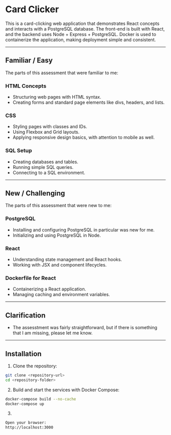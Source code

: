 # Card Clicker

This is a card-clicking web application that demonstrates React concepts and interacts with a PostgreSQL database. The front-end is built with React, and the backend uses Node + Express + PostgreSQL. Docker is used to containerize the application, making deployment simple and consistent.

---

## Familiar / Easy

The parts of this assessment that were familiar to me:

### HTML Concepts

- Structuring web pages with HTML syntax.
- Creating forms and standard page elements like divs, headers, and lists.

### CSS

- Styling pages with classes and IDs.
- Using Flexbox and Grid layouts.
- Applying responsive design basics, with attention to mobile as well.

### SQL Setup

- Creating databases and tables.
- Running simple SQL queries.
- Connecting to a SQL environment.

---

## New / Challenging

The parts of this assessment that were new to me:

### PostgreSQL

- Installing and configuring PostgreSQL in particular was new for me.
- Initializing and using PostgreSQL in Node.

### React

- Understanding state management and React hooks.
- Working with JSX and component lifecycles.

### Dockerfile for React

- Containerizing a React application.
- Managing caching and environment variables.

---

## Clarification

- The assesstment was fairly straightforward, but if there is something that I am missing, please let me know.

---

## Installation

1. Clone the repository:

```bash
git clone <repository-url>
cd <repository-folder>
```

2. Build and start the services with Docker Compose:

```bash
docker-compose build --no-cache
docker-compose up
```

3.

```bash
Open your browser:
http://localhost:3000
```
